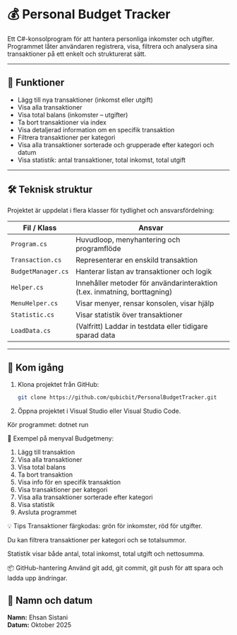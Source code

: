 # 💰 Personal Budget Tracker

Ett C#-konsolprogram för att hantera personliga inkomster och utgifter. Programmet låter användaren registrera, visa, filtrera och analysera sina transaktioner på ett enkelt och strukturerat sätt.

---

## 🧩 Funktioner

- Lägg till nya transaktioner (inkomst eller utgift)
- Visa alla transaktioner
- Visa total balans (inkomster – utgifter)
- Ta bort transaktioner via index
- Visa detaljerad information om en specifik transaktion
- Filtrera transaktioner per kategori
- Visa alla transaktioner sorterade och grupperade efter kategori och datum
- Visa statistik: antal transaktioner, total inkomst, total utgift

---

## 🛠 Teknisk struktur

Projektet är uppdelat i flera klasser för tydlighet och ansvarsfördelning:

| Fil / Klass         | Ansvar |
|---------------------|--------|
| `Program.cs`        | Huvudloop, menyhantering och programflöde |
| `Transaction.cs`    | Representerar en enskild transaktion |
| `BudgetManager.cs`  | Hanterar listan av transaktioner och logik |
| `Helper.cs`         | Innehåller metoder för användarinteraktion (t.ex. inmatning, borttagning) |
| `MenuHelper.cs`     | Visar menyer, rensar konsolen, visar hjälp |
| `Statistic.cs`      | Visar statistik över transaktioner |
| `LoadData.cs`       | (Valfritt) Laddar in testdata eller tidigare sparad data |

---

## 🚀 Kom igång

1. Klona projektet från GitHub:
   ```bash
   git clone https://github.com/qubicbit/PersonalBudgetTracker.git
2. Öppna projektet i Visual Studio eller Visual Studio Code.

Kör programmet: dotnet run

🧪 Exempel på menyval
Budgetmeny:
1. Lägg till transaktion
2. Visa alla transaktioner
3. Visa total balans
4. Ta bort transaktion
5. Visa info för en specifik transaktion
6. Visa transaktioner per kategori
7. Visa alla transaktioner sorterade efter kategori
8. Visa statistik
0. Avsluta programmet


💡 Tips
Transaktioner färgkodas: grön för inkomster, röd för utgifter.

Du kan filtrera transaktioner per kategori och se totalsummor.

Statistik visar både antal, total inkomst, total utgift och nettosumma.

📦 GitHub-hantering
Använd git add, git commit, git push för att spara och ladda upp ändringar.


## 🔹 Namn och datum
**Namn:** Ehsan Sistani  
**Datum:** Oktober 2025